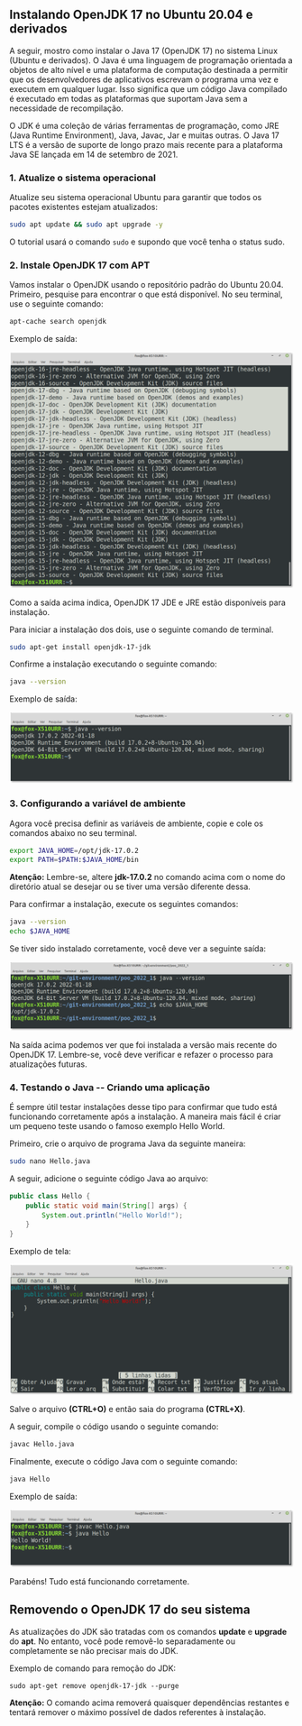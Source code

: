 ## Instalando OpenJDK 17 no Ubuntu 20.04 e derivados

A seguir, mostro como instalar o Java 17 (OpenJDK 17) no sistema Linux (Ubuntu e derivados). O Java é uma linguagem de programação orientada a objetos de alto nível e uma plataforma de computação destinada a permitir que os desenvolvedores de aplicativos escrevam o programa uma vez e executem em qualquer lugar. Isso significa que um código Java compilado é executado em todas as plataformas que suportam Java sem a necessidade de recompilação. 

O JDK é uma coleção de várias ferramentas de programação, como JRE (Java Runtime Environment), Java, Javac, Jar e muitas outras. O Java 17 LTS é a versão de suporte de longo prazo mais recente para a plataforma Java SE lançada em 14 de setembro de 2021.

### 1. Atualize o sistema operacional

Atualize seu sistema operacional Ubuntu para garantir que todos os pacotes existentes estejam atualizados:

```bash
sudo apt update && sudo apt upgrade -y
```

O tutorial usará o comando `sudo` e supondo que você tenha o status sudo.

### 2. Instale OpenJDK 17 com APT


Vamos instalar o OpenJDK usando o repositório padrão do Ubuntu 20.04. Primeiro, pesquise para encontrar o que está disponível. No seu terminal, use o seguinte comando:

```bash
apt-cache search openjdk
```

Exemplo de saída:

![](fig01.png)


Como a saída acima indica, OpenJDK 17 JDE e JRE estão disponíveis para instalação.

Para iniciar a instalação dos dois, use o seguinte comando de terminal.

```bash
sudo apt-get install openjdk-17-jdk
```

Confirme a instalação executando o seguinte comando:

```bash
java --version
```

Exemplo de saída:

![](fig02.png)

### 3. Configurando a variável de ambiente

Agora você precisa definir as variáveis ​​de ambiente, copie e cole os comandos abaixo no seu terminal.

```bash
export JAVA_HOME=/opt/jdk-17.0.2
export PATH=$PATH:$JAVA_HOME/bin
```

**Atenção:** Lembre-se, altere **jdk-17.0.2** no comando acima com o nome do diretório atual se desejar ou se tiver uma versão diferente dessa.

Para confirmar a instalação, execute os seguintes comandos:

```bash
java --version
echo $JAVA_HOME
```

Se tiver sido instalado corretamente, você deve ver a seguinte saída:

![](fig03.png)

Na saída acima podemos ver que foi instalada a versão mais recente do OpenJDK 17. Lembre-se, você deve verificar e refazer o processo para atualizações futuras.


### 4. Testando o Java -- Criando uma aplicação

É sempre útil testar instalações desse tipo para confirmar que tudo está funcionando corretamente após a instalação. A maneira mais fácil é criar um pequeno teste usando o famoso exemplo Hello World.

Primeiro, crie o arquivo de programa Java da seguinte maneira:

```bash
sudo nano Hello.java
```

A seguir, adicione o seguinte código Java ao arquivo:

<!--FILTER Solver.java java-->
```java
public class Hello {
    public static void main(String[] args) {
        System.out.println("Hello World!");
    }
}
```
<!--FILTER_END-->

Exemplo de tela:

![](fig05.png)


Salve o arquivo **(CTRL+O)** e então saia do programa **(CTRL+X)**.

A seguir, compile o código usando o seguinte comando:

```bash
javac Hello.java
```

Finalmente, execute o código Java com o seguinte comando:

```bash
java Hello
```

Exemplo de saída:

![](fig04.png)

Parabéns! Tudo está funcionando corretamente.


## Removendo o OpenJDK 17 do seu sistema

As atualizações do JDK são tratadas com os comandos **update** e **upgrade** do **apt**. No entanto, você pode removê-lo separadamente ou completamente se não precisar mais do JDK.

Exemplo de comando para remoção do JDK: 

```
sudo apt-get remove openjdk-17-jdk --purge
```

**Atenção:** O comando acima removerá quaisquer dependências restantes e tentará remover o máximo possível de dados referentes à instalação.

